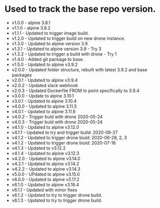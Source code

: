 # Used to track the base repo version.
* v1.0.0 - alpine 3.8.1
* v1.1.0 - alpine 3.8.2
* v1.1.1 - Updated to trigger image build.
* v1.2.0 - Updated to trigger build on new drone instance.
* v1.3.0 - Updated to alpine version 3.9
* v1.3.1 - Updated to alpine version 3.9 - Try 3
* v1.3.2 - Updated to trigger a build with drone - Try 1
* v1.4.0 - Added git package to base.
* v1.5.0 - Updated to alpine v3.9.2
* v2.0.0 - Updated folder structure, rebuilt with latest 3.9.2 and base packages
* v2.0.1 - Updated to alpine v3.9.4
* v2.0.2 - Updated slack webhook
* v2.0.3 - Updated Dockerfile FROM to point specifically to 3.9.4
* v3.0.0 - Update to alpine 3.10.1
* v3.0.1 - Updated to alpine 3.10.4
* v4.0.0 - Updated to alpine 3.11.5
* v4.0.1 - Updated to alpine 3.11.6
* v4.0.2 - Trigger buld with drone 2020-05-24
* v4.0.3 - Trigger buld with drone 2020-05-24
* v4.1.0 - Updated to alpine v3.12.0
* v4.1.1 - Updated to try and trigger build:  2020-06-27
* v4.1.2 - Updated to trigger drone biuld: 2020-06-28, 2, 3
* v4.1.2 - Updated to trigger drone biuld: 2020-07-18
* v4.1.3 - Updated to v3.12.2
* v4.1.4 - Updated to alpine v3.12.3
* v4.2.0 - Updated to alpine v3.14.0
* v4.2.1 - Updated to alpine v3.14.2
* v4.2.2 - Updated to alpine v3.14.3
* v5.0.0 - UPdated to alpine v3.15.0
* v6.0.0 - Updated to alpine v3.17.2
* v6.1.0 - Updated to alpine v3.18.4
* v6.1.1 - Updated with minor fixes
* v6.1.2 - Updated to try to trigger drone build.
* v6.1.3 - Updated to try to trigger drone build.
